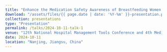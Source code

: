 ```yaml
---
title: "Enhance the Medication Safety Awareness of Breastfeeding Women in Wuxi Area"
download: "/assets/files/{{ page.date | date: '%Y-%m' }}-presentation.pdf"
collection: presentations
type: "Presentation"
permalink: /talks/2024-10-11-talk-1
venue: "12th National Hospital Management Tools Conference and 4th Medical Quality and Safety Summit Forumg"
date: 2024-10-11
location: "Nanjing, Jiangsu, China"
---
```



